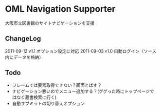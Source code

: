 OML Navigation Supporter
================
大阪市立図書館のサイトナビゲーションを支援


ChangeLog
----------------
2011-09-12 v1.1 オプション設定に対応
2011-09-03 v1.0 自動ログイン（ソース内にデータを格納）



Todo
----------------
- フレームでは要素取得できない？画面とばす？
- ナビゲーション悪いのでメニュー追加する？(ググった時にトップページではなく蔵書検索に行く)
- 自動サブミットの切り替えオプション



